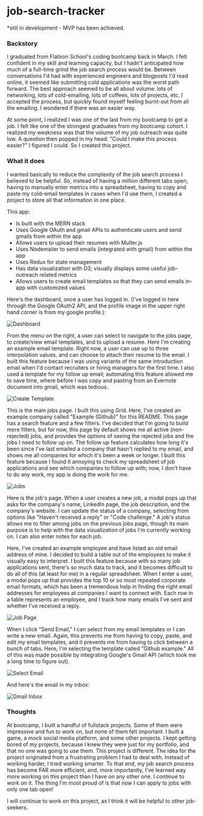 # job-search-tracker

*still in development - MVP has been achieved.

### Backstory
I graduated from Flatiron School's coding bootcamp back in March. I felt confident in my skill and learning capacity, 
but I hadn't anticipated how much of a full-time grind the job search process would be. Between conversations I'd had 
with experienced engineers and blogposts I'd read online, it seemed like submitting cold applications was the worst 
path forward. The best approach seemed to be all about volume: lots of networking, lots of cold-emailing, lots of coffees, 
lots of projects, etc. I accepted the process, but quickly found myself feeling burnt-out from all the emailing. I wondered 
if there was an easier way. 

At some point, I realized I was one of the last from my bootcamp to get a job. I felt like one of the strongest graduates from my bootcamp cohort.
I realized my weakness was that the volume of my job outreach was quite low. A question then popped in my head: "Could I make this process easier?" I figured I could. 
So I created this project. 

### What it does
I wanted basically to reduce the complexity of the job search process I believed to be helpful. So, instead of having a million 
different tabs open, having to manually enter metrics into a spreadsheet, having to copy and paste my cold-email templates in cases
when I'd use them, I created a project to store all that information in one place. 

This app:
- Is built with the MERN stack
- Uses Google OAuth and gmail APIs to authenticate users and send gmails from within the app
- Allows users to upload their resumes with Multer.js
- Uses Nodemailer to send emails (integrated with gmail) from within the app
- Uses Redux for state management
- Has data visualization with D3; visually displays some useful job-outreach related metrics
- Allows users to create email templates so that they can send emails in-app with customized values

Here's the dashboard, once a user has logged in. (I've logged in here through the Google OAuth2 API, and the profile image in the upper right hand corner is from my google profile.):

![Dashboard](https://i.imgur.com/tQ8tjvc.png)

From the menu on the right, a user can select to navigate to the jobs page, to create/view email templates, and to upload a resume. Here I'm creating an example email template. Right now, 
a user can use up to three interpolation values, and can choose to attach their resume to the email. I built this feature because I was using variants of the same introduction email when 
I'd contact recruiters or hiring managers for the first time. I also used a template for my follow up email; automating this feature allowed me to save time, where before I was copy and pasting
from an Evernote document into gmail, which was tedious.

![Create Template](https://i.imgur.com/KNqZZhc.png)

This is the main jobs page. I built this using Grid. Here, I've created an example company called "Example (Github)" for this README. This page has a search feature and a few filters. I've 
decided that I'm going to build more filters, but for now, this page by default shows me all active (non-rejected) jobs, and provides the options of seeing the rejected jobs and the jobs
I need to follow up on. The follow up feature calculates how long it's been since I've last emailed a company that hasn't replied to my email, and shows me all companies for which it's been
a week or longer. I built this feature because I found it annoying to check my spreadsheet of job applications and see which companies to follow up with; now, I don't have to do any work, my
app is doing the work for me. 

![Jobs](https://i.imgur.com/olGXt4e.png)

Here is the job's page. When a user creates a new job, a modal pops up that asks for the company's name, LinkedIn page, the job description, and the company's website. I can update 
the status of a company, selecting from options like "Haven't received a reply" or "Code challenge." A job's status allows me to filter among jobs on the previous jobs page, though its main 
purpose is to help with the data visualization of jobs I'm currently working on. I can also enter notes for each job. 

Here, I've created an example employee and have listed an old email address of mine. I decided to build a table out of the employees to make it visually easy to interpret. I built this feature because with so many job applications
sent, there's so much data to track, and it becomes difficult to do all of this (at least for me) in a regular spreadsheet. When I enter a user, a modal pops up that provides the top 10 or so
most repeated corporate email formats, which has been a tremendous help in finding the right email addresses for employees at companies I want to connect with. Each row in a table represents an
employee, and I track how many emails I've sent and whether I've received a reply. 

![Job Page](https://i.imgur.com/ZMe6kiA.png)

When I click "Send Email," I can select from my email templates or I can write a new email. Again, this prevents me from having to copy, paste, and edit my email templates, and it prevents
me from having to click between a bunch of tabs. Here, I'm selecting the template called "Github example." All of this was made possible by integrating Google's Gmail API (which took me a long
time to figure out). 

![Select Email](https://i.imgur.com/xlyhXxt.png)

And here's the email in my inbox:  

![Gmail Inbox](https://i.imgur.com/3bDMGfN.png)


### Thoughts
At bootcamp, I built a handful of fullstack projects. Some of them were impressive and fun to work on, but none of them 
felt important. I built a game, a mock social media platform, and some other projects. I kept getting bored of my projects, because I knew
they were just for my portfolio, and that no one was going to use them. This project is different. The idea for the project originated from a frustrating problem I had to deal with.
Instead of working harder, I tried working smarter. To that end, my job search process has become FAR more efficient, and, more importantly, I've learned
way more working on this project than I have on any other one. I continue to work on it. The thing I'm most proud of is that now I can apply to jobs with only one tab open!

I will continue to work on this project, as I think it will be helpful to other job-seekers. 
